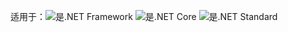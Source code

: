 <Token>适用于：![是](media/yes-icon.png).NET Framework ![是](media/yes-icon.png).NET Core ![是](media/yes-icon.png).NET Standard </Token>